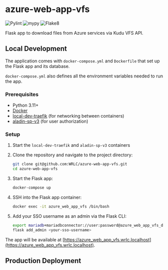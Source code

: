# azure-web-app-vfs

![Pylint](https://github.com/WRLC/azure-web-app-vfs/actions/workflows/pylint.yml/badge.svg)
![mypy](https://github.com/WRLC/azure-web-app-vfs/actions/workflows/mypy.yml/badge.svg)
![Flake8](https://github.com/WRLC/azure-web-app-vfs/actions/workflows/flake8.yml/badge.svg)

Flask app to download files from Azure services via Kudu VFS API.

## Local Development

The application comes with `docker-compose.yml` and `Dockerfile` that set up the Flask app and its database.

`docker-compose.yml` also defines all the environment variables needed to run the app.

### Prerequisites

- Python 3.11+
- [Docker](https://docs.docker.com/get-docker/)
- [local-dev-traefik](https://github.com/WRLC/local-dev-traefik) (for networking between containers)
- [aladin-sp-v3](https://github.com/WRLC/aladin-sp-v3) (for user authorization)

### Setup

1. Start the `local-dev-traefik` and `aladin-sp-v3` containers

2. Clone the repository and navigate to the project directory:

    ```bash
    git clone git@github.com:WRLC/azure-web-app-vfs.git
    cd azure-web-app-vfs
    ```

3. Start the Flask app:

    ```bash
    docker-compose up
    ```
   
4. SSH into the Flask app container:

    ```bash
    docker exec -it azure_web_app_vfs /bin/bash
    ```
   
5. Add your SSO username as an admin via the Flask CLI:

    ```bash
   export mariadb+mariadbconnector://user:password@azure_web_app_vfs_db:3306/mydb
   flask add_admin <your-sso-username>
    ```

The app will be available at [https://azure_web_app_vfs.wrlc.localhost](https://azure_web_app_vfs.wrlc.localhost).

## Production Deployment

